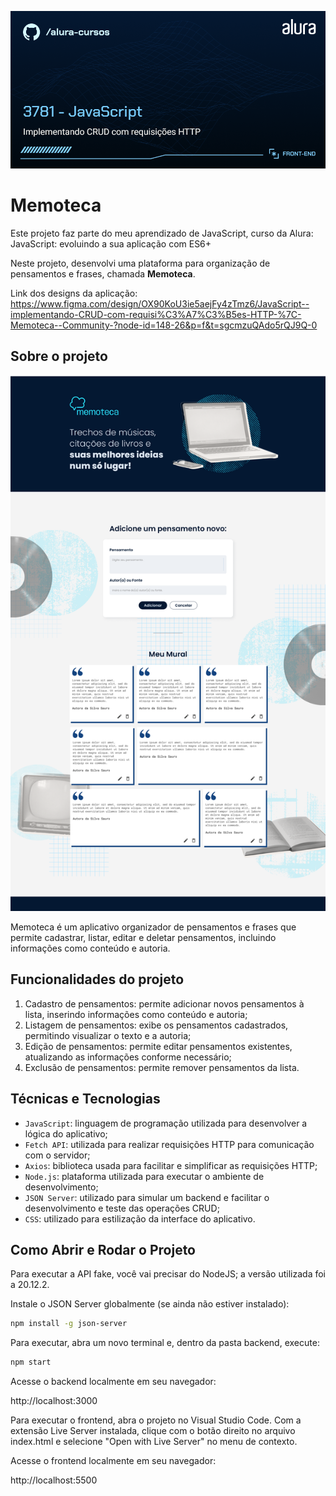 ![](thumb.png)

# Memoteca

Este projeto faz parte do meu aprendizado de JavaScript, curso da Alura: JavaScript: evoluindo a sua aplicação com ES6+ 

Neste projeto, desenvolvi uma plataforma para organização de pensamentos e frases, chamada **Memoteca**.

Link dos designs da aplicação: https://www.figma.com/design/OX90KoU3ie5aejFy4zTmz6/JavaScript--implementando-CRUD-com-requisi%C3%A7%C3%B5es-HTTP-%7C-Memoteca--Community-?node-id=148-26&p=f&t=sgcmzuQAdo5rQJ9Q-0

## Sobre o projeto

![](print.png)

Memoteca é um aplicativo organizador de pensamentos e frases que permite cadastrar, listar, editar e deletar pensamentos, incluindo informações como conteúdo e autoria.

## Funcionalidades do projeto

1. Cadastro de pensamentos: permite adicionar novos pensamentos à lista, inserindo informações como conteúdo e autoria;
2. Listagem de pensamentos: exibe os pensamentos cadastrados, permitindo visualizar o texto e a autoria;
3. Edição de pensamentos: permite editar pensamentos existentes, atualizando as informações conforme necessário;
4. Exclusão de pensamentos: permite remover pensamentos da lista.

## Técnicas e Tecnologias

- `JavaScript`: linguagem de programação utilizada para desenvolver a lógica do aplicativo;
- `Fetch API`: utilizada para realizar requisições HTTP para comunicação com o servidor;
- `Axios`: biblioteca usada para facilitar e simplificar as requisições HTTP;
- `Node.js`: plataforma utilizada para executar o ambiente de desenvolvimento;
- `JSON Server`: utilizado para simular um backend e facilitar o desenvolvimento e teste das operações CRUD;
- `CSS`: utilizado para estilização da interface do aplicativo.

## Como Abrir e Rodar o Projeto

Para executar a API fake, você vai precisar do NodeJS; a versão utilizada foi a 20.12.2.

Instale o JSON Server globalmente (se ainda não estiver instalado):

```bash
npm install -g json-server
```

Para executar, abra um novo terminal e, dentro da pasta backend, execute:

```bash
npm start
```

Acesse o backend localmente em seu navegador:

http://localhost:3000

Para executar o frontend, abra o projeto no Visual Studio Code. Com a extensão Live Server instalada, clique com o botão direito no arquivo index.html e selecione "Open with Live Server" no menu de contexto.

Acesse o frontend localmente em seu navegador:

http://localhost:5500
